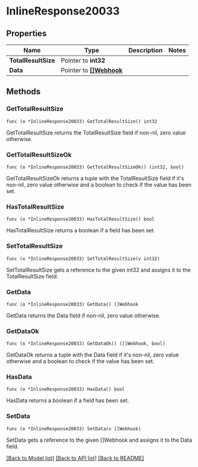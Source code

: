 # InlineResponse20033

## Properties

Name | Type | Description | Notes
------------ | ------------- | ------------- | -------------
**TotalResultSize** | Pointer to **int32** |  | 
**Data** | Pointer to [**[]Webhook**](Webhook.md) |  | 

## Methods

### GetTotalResultSize

`func (o *InlineResponse20033) GetTotalResultSize() int32`

GetTotalResultSize returns the TotalResultSize field if non-nil, zero value otherwise.

### GetTotalResultSizeOk

`func (o *InlineResponse20033) GetTotalResultSizeOk() (int32, bool)`

GetTotalResultSizeOk returns a tuple with the TotalResultSize field if it's non-nil, zero value otherwise
and a boolean to check if the value has been set.

### HasTotalResultSize

`func (o *InlineResponse20033) HasTotalResultSize() bool`

HasTotalResultSize returns a boolean if a field has been set.

### SetTotalResultSize

`func (o *InlineResponse20033) SetTotalResultSize(v int32)`

SetTotalResultSize gets a reference to the given int32 and assigns it to the TotalResultSize field.

### GetData

`func (o *InlineResponse20033) GetData() []Webhook`

GetData returns the Data field if non-nil, zero value otherwise.

### GetDataOk

`func (o *InlineResponse20033) GetDataOk() ([]Webhook, bool)`

GetDataOk returns a tuple with the Data field if it's non-nil, zero value otherwise
and a boolean to check if the value has been set.

### HasData

`func (o *InlineResponse20033) HasData() bool`

HasData returns a boolean if a field has been set.

### SetData

`func (o *InlineResponse20033) SetData(v []Webhook)`

SetData gets a reference to the given []Webhook and assigns it to the Data field.


[[Back to Model list]](../README.md#documentation-for-models) [[Back to API list]](../README.md#documentation-for-api-endpoints) [[Back to README]](../README.md)


